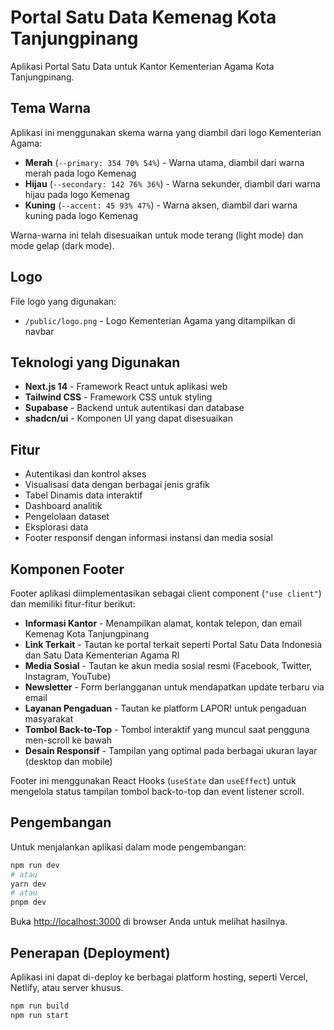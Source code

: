 # Portal Satu Data Kemenag Kota Tanjungpinang

Aplikasi Portal Satu Data untuk Kantor Kementerian Agama Kota Tanjungpinang.

## Tema Warna

Aplikasi ini menggunakan skema warna yang diambil dari logo Kementerian Agama:

- **Merah** (`--primary: 354 70% 54%`) - Warna utama, diambil dari warna merah pada logo Kemenag
- **Hijau** (`--secondary: 142 76% 36%`) - Warna sekunder, diambil dari warna hijau pada logo Kemenag
- **Kuning** (`--accent: 45 93% 47%`) - Warna aksen, diambil dari warna kuning pada logo Kemenag

Warna-warna ini telah disesuaikan untuk mode terang (light mode) dan mode gelap (dark mode).

## Logo

File logo yang digunakan:

- `/public/logo.png` - Logo Kementerian Agama yang ditampilkan di navbar

## Teknologi yang Digunakan

- **Next.js 14** - Framework React untuk aplikasi web
- **Tailwind CSS** - Framework CSS untuk styling
- **Supabase** - Backend untuk autentikasi dan database
- **shadcn/ui** - Komponen UI yang dapat disesuaikan

## Fitur

- Autentikasi dan kontrol akses
- Visualisasi data dengan berbagai jenis grafik
- Tabel Dinamis data interaktif
- Dashboard analitik
- Pengelolaan dataset
- Eksplorasi data
- Footer responsif dengan informasi instansi dan media sosial

## Komponen Footer

Footer aplikasi diimplementasikan sebagai client component (`"use client"`) dan memiliki fitur-fitur berikut:

- **Informasi Kantor** - Menampilkan alamat, kontak telepon, dan email Kemenag Kota Tanjungpinang
- **Link Terkait** - Tautan ke portal terkait seperti Portal Satu Data Indonesia dan Satu Data Kementerian Agama RI
- **Media Sosial** - Tautan ke akun media sosial resmi (Facebook, Twitter, Instagram, YouTube)
- **Newsletter** - Form berlangganan untuk mendapatkan update terbaru via email
- **Layanan Pengaduan** - Tautan ke platform LAPOR! untuk pengaduan masyarakat
- **Tombol Back-to-Top** - Tombol interaktif yang muncul saat pengguna men-scroll ke bawah
- **Desain Responsif** - Tampilan yang optimal pada berbagai ukuran layar (desktop dan mobile)

Footer ini menggunakan React Hooks (`useState` dan `useEffect`) untuk mengelola status tampilan tombol back-to-top dan event listener scroll.

## Pengembangan

Untuk menjalankan aplikasi dalam mode pengembangan:

```bash
npm run dev
# atau
yarn dev
# atau
pnpm dev
```

Buka [http://localhost:3000](http://localhost:3000) di browser Anda untuk melihat hasilnya.

## Penerapan (Deployment)

Aplikasi ini dapat di-deploy ke berbagai platform hosting, seperti Vercel, Netlify, atau server khusus.

```bash
npm run build
npm run start
```
